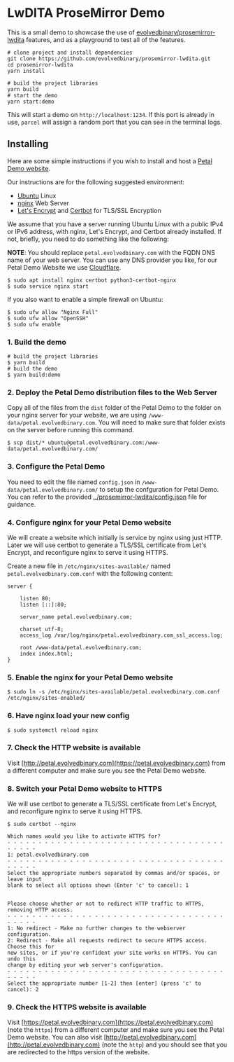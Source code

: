 # LwDITA ProseMirror Demo

This is a small demo to showcase the use of [evolvedbinary/prosemirror-lwdita](https://github.com/evolvedbinary/prosemirror-lwdita) features, and as a playground to test all of the features.

```shell
# clone project and install dependencies
git clone https://github.com/evolvedbinary/prosemirror-lwdita.git
cd prosemirror-lwdita
yarn install

# build the project libraries
yarn build
# start the demo
yarn start:demo
```

This will start a demo on `http://localhost:1234`.
If this port is already in use, `parcel` will assign a random port that you can see in the terminal logs.

## Installing
Here are some simple instructions if you wish to install and host a [Petal Demo website](https://petal.evolvedbinary.com).

Our instructions are for the following suggested environment:
* [Ubuntu](https://www.ubuntu.com) Linux
* [nginx](https://nginx.org/en/) Web Server
* [Let's Encrypt](https://letsencrypt.org/) and [Certbot](https://certbot.eff.org/) for TLS/SSL Encryption

We assume that you have a server running Ubuntu Linux with a public IPv4 or IPv6 address, with nginx, Let's Encrypt, and Certbot already installed. If not, briefly, you need to do something like the following:

**NOTE**: You should replace `petal.evolvedbinary.com` with the FQDN DNS name of your web server. You can use any DNS provider you like, for our Petal Demo Website we use [Cloudflare](https://www.cloudflare.com).

```shell
$ sudo apt install nginx certbot python3-certbot-nginx
$ sudo service nginx start
```

If you also want to enable a simple firewall on Ubuntu:
```shell
$ sudo ufw allow "Nginx Full"
$ sudo ufw allow "OpenSSH"
$ sudo ufw enable
```

### 1. Build the demo
```shell
# build the project libraries
$ yarn build
# build the demo
$ yarn build:demo
```

### 2. Deploy the Petal Demo distribution files to the Web Server
Copy all of the files from the `dist` folder of the Petal Demo to the folder on your nginx server for your website, we are using `/www-data/petal.evolvedbinary.com`. You will need to make sure that folder exists on the server before running this command.

```shell
$ scp dist/* ubuntu@petal.evolvedbinary.com:/www-data/petal.evolvedbinary.com/
```

### 3. Configure the Petal Demo
You need to edit the file named `config.json` in `/www-data/petal.evolvedbinary.com/` to setup the confguration for Petal Demo. You can refer to the provided [../prosemirror-lwdita/config.json](../prosemirror-lwdita/config.json) file for guidance.

### 4. Configure nginx for your Petal Demo website
We will create a website which initially is service by nginx using just HTTP. Later we will use certbot to generate a TLS/SSL certificate from Let's Encrypt, and reconfigure nginx to serve it using HTTPS.

Create a new file in `/etc/nginx/sites-available/` named `petal.evolvedbinary.com.conf` with the following content:
```
server {

    listen 80;
    listen [::]:80;

    server_name petal.evolvedbinary.com;

    charset utf-8;
    access_log /var/log/nginx/petal.evolvedbinary.com_ssl_access.log;

    root /www-data/petal.evolvedbinary.com;
    index index.html;
}
```

### 5. Enable the nginx for your Petal Demo website
```shell
$ sudo ln -s /etc/nginx/sites-available/petal.evolvedbinary.com.conf /etc/nginx/sites-enabled/
```

### 6. Have nginx load your new config
```shell
$ sudo systemctl reload nginx
```

### 7. Check the HTTP website is available
Visit [http://petal.evolvedbinary.com](https://petal.evolvedbinary.com) from a different computer and make sure you see the Petal Demo website.

### 8. Switch your Petal Demo website to HTTPS
 We will use certbot to generate a TLS/SSL certificate from Let's Encrypt, and reconfigure nginx to serve it using HTTPS.

 ```shell
 $ sudo certbot --nginx

 Which names would you like to activate HTTPS for?
- - - - - - - - - - - - - - - - - - - - - - - - - - - - - - - - - - - - - - - -
1: petal.evolvedbinary.com
- - - - - - - - - - - - - - - - - - - - - - - - - - - - - - - - - - - - - - - -
Select the appropriate numbers separated by commas and/or spaces, or leave input
blank to select all options shown (Enter 'c' to cancel): 1


Please choose whether or not to redirect HTTP traffic to HTTPS, removing HTTP access.
- - - - - - - - - - - - - - - - - - - - - - - - - - - - - - - - - - - - - - - -
1: No redirect - Make no further changes to the webserver configuration.
2: Redirect - Make all requests redirect to secure HTTPS access. Choose this for
new sites, or if you're confident your site works on HTTPS. You can undo this
change by editing your web server's configuration.
- - - - - - - - - - - - - - - - - - - - - - - - - - - - - - - - - - - - - - - -
Select the appropriate number [1-2] then [enter] (press 'c' to cancel): 2
 ```

### 9. Check the HTTPS website is available
Visit [https://petal.evolvedbinary.com](https://petal.evolvedbinary.com) (note the `https`) from a different computer and make sure you see the Petal Demo website.
You can also visit [http://petal.evolvedbinary.com](http://petal.evolvedbinary.com) (note the `http`) and you should see that you are redirected to the https version of the website.
